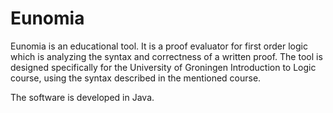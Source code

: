 # Eunomia

Eunomia is an educational tool. It is a proof evaluator for first order logic which is analyzing the syntax and correctness of a written proof.
The tool is designed specifically for the University of Groningen Introduction to Logic course, using the syntax described in the mentioned course.

The software is developed in Java.
